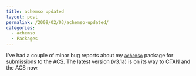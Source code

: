 ```yaml
---
title: achemso updated
layout: post
permalink: /2009/02/03/achemso-updated/
categories:
  - achemso
  - Packages
---
```

I've had a couple of minor bug reports about my [`achemso`](https://ctan.org/pkg/achemso) package for submissions to the [ACS](https://pubs.acs.org). The latest version (v3.1a) is on its way to [CTAN](https://www.ctan.org) and the ACS now.
